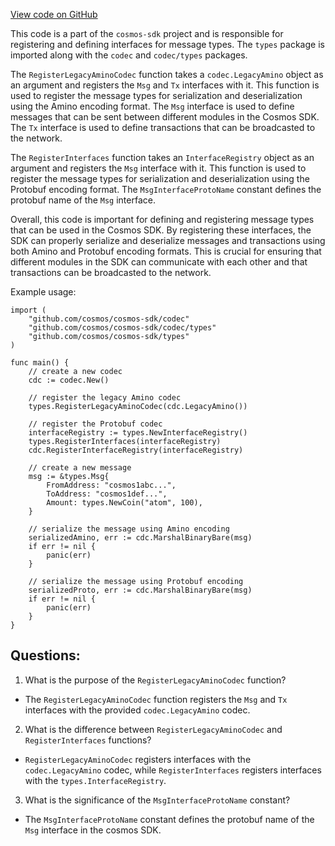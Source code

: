 [View code on GitHub](https://github.com/cosmos/cosmos-sdk.git/types/codec.go)

This code is a part of the `cosmos-sdk` project and is responsible for registering and defining interfaces for message types. The `types` package is imported along with the `codec` and `codec/types` packages.

The `RegisterLegacyAminoCodec` function takes a `codec.LegacyAmino` object as an argument and registers the `Msg` and `Tx` interfaces with it. This function is used to register the message types for serialization and deserialization using the Amino encoding format. The `Msg` interface is used to define messages that can be sent between different modules in the Cosmos SDK. The `Tx` interface is used to define transactions that can be broadcasted to the network.

The `RegisterInterfaces` function takes an `InterfaceRegistry` object as an argument and registers the `Msg` interface with it. This function is used to register the message types for serialization and deserialization using the Protobuf encoding format. The `MsgInterfaceProtoName` constant defines the protobuf name of the `Msg` interface.

Overall, this code is important for defining and registering message types that can be used in the Cosmos SDK. By registering these interfaces, the SDK can properly serialize and deserialize messages and transactions using both Amino and Protobuf encoding formats. This is crucial for ensuring that different modules in the SDK can communicate with each other and that transactions can be broadcasted to the network. 

Example usage:

```
import (
	"github.com/cosmos/cosmos-sdk/codec"
	"github.com/cosmos/cosmos-sdk/codec/types"
	"github.com/cosmos/cosmos-sdk/types"
)

func main() {
	// create a new codec
	cdc := codec.New()

	// register the legacy Amino codec
	types.RegisterLegacyAminoCodec(cdc.LegacyAmino())

	// register the Protobuf codec
	interfaceRegistry := types.NewInterfaceRegistry()
	types.RegisterInterfaces(interfaceRegistry)
	cdc.RegisterInterfaceRegistry(interfaceRegistry)

	// create a new message
	msg := &types.Msg{
		FromAddress: "cosmos1abc...",
		ToAddress: "cosmos1def...",
		Amount: types.NewCoin("atom", 100),
	}

	// serialize the message using Amino encoding
	serializedAmino, err := cdc.MarshalBinaryBare(msg)
	if err != nil {
		panic(err)
	}

	// serialize the message using Protobuf encoding
	serializedProto, err := cdc.MarshalBinaryBare(msg)
	if err != nil {
		panic(err)
	}
}
```
## Questions: 
 1. What is the purpose of the `RegisterLegacyAminoCodec` function?
- The `RegisterLegacyAminoCodec` function registers the `Msg` and `Tx` interfaces with the provided `codec.LegacyAmino` codec.

2. What is the difference between `RegisterLegacyAminoCodec` and `RegisterInterfaces` functions?
- `RegisterLegacyAminoCodec` registers interfaces with the `codec.LegacyAmino` codec, while `RegisterInterfaces` registers interfaces with the `types.InterfaceRegistry`.

3. What is the significance of the `MsgInterfaceProtoName` constant?
- The `MsgInterfaceProtoName` constant defines the protobuf name of the `Msg` interface in the cosmos SDK.